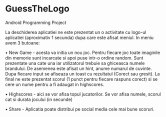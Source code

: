 # GuessTheLogo

Android Programming Project

La deschiderea aplicatiei ne este prezentat un o activitate cu logo-ul aplicatiei (aproximativ 1 secunda) dupa care este afisat meniul.
In meniu avem 3 butoane:

• New Game - acesta va initia un nou joc. Pentru fiecare joc toate imaginile din memorie sunt incarcate si apoi puse intr-o ordine random. 
Sunt prezentate una cate una iar utilizatorul trebuie sa ghiceasca numele brandului. De asemenea este afisat un hint, anume numarul de cuvinte.
Dupa fiecare input se afiseaza un toast cu rezultatul (Corect sau gresit). La final ne este prezentat scorul (1 punct pentru fiecare raspuns
corect) si se cere un nume pentru a fi adaugat in highscores. 

• Highscores - aici se vor afisa topul jucatorilor. Se vor afisa numele, scorul cat si durata jocului (in secunde)

• Share - Aplicatia poate distribui pe social media cele mai bune scoruri.
